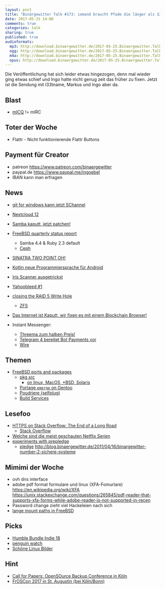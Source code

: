 ```yaml
---
layout: post
title: "Binärgewitter Talk #173: iemand braucht Pfade die länger als 32bit sind"
date: 2017-05-31 14:00
comments: true
categories: talk
sharing: true
published: true
audioformats:
  mp3: http://download.binaergewitter.de/2017-05-25.Binaergewitter.Talk.173.mp3
  ogg: http://download.binaergewitter.de/2017-05-25.Binaergewitter.Talk.173.ogg
  m4a: http://download.binaergewitter.de/2017-05-25.Binaergewitter.Talk.173.m4a
  opus: http://download.binaergewitter.de/2017-05-25.Binaergewitter.Talk.173.opus
---
```

Die Veröffentlichung hat sich leider etwas hingezogen, denn mal wieder ging etwas schief und Ingo hatte nicht genug zeit das früher zu fixen. Jetzt ist die 
Sendung mit l33tname, Markus und Ingo aber da. 

## Blast
- [mICQ]( http://www.micq.org ) != mIRC

## Toter der Woche
- Flattr - Nicht funktionierende Flattr Buttons

## Payment für Creator
- patreon https://www.patreon.com/binaergewitter
- paypal.de https://www.paypal.me/ingoebel
- IBAN kann man erfragen

## News
- [git for windows kann jetzt SChannel]( https://github.com/git-for-windows/git/issues/301 )
- [Nextcloud 12]( https://www.heise.de/ix/meldung/Nextcloud-12-erschienen-Geringere-Kosten-bei-mehr-Nutzern-3722502.html )
- [Samba kaputt, jetzt patchen!]( https://www.heise.de/security/meldung/Jetzt-patchen-Gefaehrliche-Luecke-in-Samba-3725672.html )
- [FreeBSD quarterly status report]( https://www.freebsd.org/news/status/report-2017-01-2017-03.html )
  * Samba 4.4 & Ruby 2.3 default
  * [Ceph]( https://www.freebsd.org/news/status/report-2017-01-2017-03.html#Ceph-on-FreeBSD )
- [SINATRA TWO POINT OH!]( http://www.sinatrarb.com/2017/05/15/sinatra-two-point-oh.html )
- [Kotlin neue Programmiersprache für Android]( http://www.pro-linux.de/news/1/24759/android-unterst%C3%BCtzt-programmiersprache-kotlin.html )
- [Iris Scanner ausgetrickst]( https://www.heise.de/security/meldung/Samsung-Galaxy-S8-CCC-trickst-Iris-Scanner-mit-Kontaktlinse-aus-3723012.html )
- [Yahoobleed #1]( https://scarybeastsecurity.blogspot.ch/2017/05/bleed-continues-18-byte-file-14k-bounty.html )
- [closing the RAID 5 Write Hole]( https://www.spinics.net/lists/raid/msg56274.html )
    * [ZFS]( http://open-zfs.org/wiki/Main_Page )
    
- [Das Internet ist Kaputt, wir fixen es mit einem Blockchain Browser!]( http://www.linux-magazin.de/content/view/full/111476 )

- Instant Messenger:
    * [Threema zum halben Preis!]( https://threema.ch/en/blog/posts/50-off-3-days )
    * [Telegram 4 bereitet Bot Payments vor]( https://telegram.org/blog/payments )
    * [Wire]( https://wire.com/de/ )

## Themen
- [FreeBSD ports and packages]( https://www.freebsd.org/ports/ )
    * [pkg src]( https://www.pkgsrc.org/ )
        - [on linux, MacOS, *BSD, Solaris]( https://www.pkgsrc.org/#index5h1 )
    * [Portage `emerge` on Gentoo]( https://wiki.gentoo.org/wiki/Portage )
    * [Poudriere (selfplug)]( https://l33tsource.com/blog/2017/05/25/Poudriere/ )
    * [Build Services]( https://build.opensuse.org/ )

## Lesefoo
- [HTTPS on Stack Overflow: The End of a Long Road]( https://nickcraver.com/blog/2017/05/22/https-on-stack-overflow/ )
  * [Stack Overflow]( https://stackexchange.com/performance )
- [Welche sind die meist geschauten Netflix Serien](https://www.highspeedinternet.com/resources/netflix-what-the-world-is-watching/#netflixlist )
- [experiments with prepledge]( http://www.tedunangst.com/flak/post/experiments-with-prepledge )
   * [pledge]( http://man.openbsd.org/cgi-bin/man.cgi/OpenBSD-current/man2/pledge.2 )
http://blog.binaergewitter.de/2011/04/16/binargewitter-number-2-sichere-systeme

## Mimimi der Woche
- ovh dns interface
- adobe pdf format formulare und linux (XFA-Fomurlare)
    https://en.wikipedia.org/wiki/XFA
    https://unix.stackexchange.com/questions/265845/pdf-reader-that-supports-xfa-forms-while-adobe-reader-is-not-supported-in-recen
- Password change zieht viel Hackeleien nach sich
- [lange mount paths in FreeBSD]( https://lists.freebsd.org/pipermail/freebsd-current/2017-April/065687.html )

## Picks
- [Humble Bundle Indie 18]( https://www.pro-linux.de/news/1/24754/humble-indie-bundle-18-gestartet.html )
- [penguin watch]( https://www.penguinwatch.org/ )
- [Schöne Linux Bilder]( https://github.com/jstpcs/lnxpcs )


## Hint

* [Call for Papers: OpenSOurce Backup Conference in Köln]( http://osbconf.org/call-for-speakers/ )
* [FrOSCon 2017 in St. Augustin (bei Köln/Bonn)]( https://www.froscon.de )

